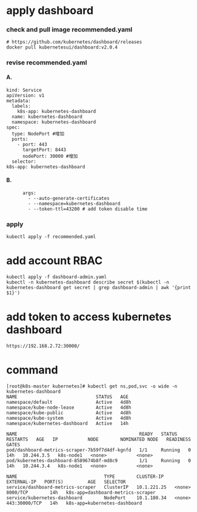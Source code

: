 # apply dashboard
### check and pull image recommended.yaml
    # https://github.com/kubernetes/dashboard/releases
    docker pull kubernetesui/dashboard:v2.0.4

### revise recommended.yaml
#### A.
    kind: Service
    apiVersion: v1
    metadata:
      labels:
        k8s-app: kubernetes-dashboard
      name: kubernetes-dashboard
      namespace: kubernetes-dashboard
    spec:
      type: NodePort #增加
      ports:
        - port: 443
          targetPort: 8443
          nodePort: 30000 #增加
      selector:
    k8s-app: kubernetes-dashboard
    
#### B.
          args:
            - --auto-generate-certificates
            - --namespace=kubernetes-dashboard
            - --token-ttl=43200 # add token disable time

### apply
    kubectl apply -f recommended.yaml 

# add account RBAC
    kubectl apply -f dashboard-admin.yaml
    kubectl -n kubernetes-dashboard describe secret $(kubectl -n kubernetes-dashboard get secret | grep dashboard-admin | awk '{print $1}')

# add token to access kubernetes dashboard
    https://192.168.2.72:30000/
    
# command
    [root@k8s-master kubernetes]# kubectl get ns,pod,svc -o wide -n kubernetes-dashboard
    NAME                             STATUS   AGE
    namespace/default                Active   4d8h
    namespace/kube-node-lease        Active   4d8h
    namespace/kube-public            Active   4d8h
    namespace/kube-system            Active   4d8h
    namespace/kubernetes-dashboard   Active   14h
    
    NAME                                             READY   STATUS    RESTARTS   AGE   IP           NODE        NOMINATED NODE   READINESS GATES
    pod/dashboard-metrics-scraper-7b59f7d4df-kgnfd   1/1     Running   0          14h   10.244.3.5   k8s-node1   <none>           <none>
    pod/kubernetes-dashboard-8589674b8f-md8c9        1/1     Running   0          14h   10.244.3.4   k8s-node1   <none>           <none>
    
    NAME                                TYPE        CLUSTER-IP    EXTERNAL-IP   PORT(S)         AGE   SELECTOR
    service/dashboard-metrics-scraper   ClusterIP   10.1.221.25   <none>        8000/TCP        14h   k8s-app=dashboard-metrics-scraper
    service/kubernetes-dashboard        NodePort    10.1.180.34   <none>        443:30000/TCP   14h   k8s-app=kubernetes-dashboard

